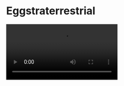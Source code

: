 # Eggstraterrestrial
![Demo](https://github.com/utsavk28/Eggstraterrestrial/blob/main/Eggstraterrestrial.mp4)
